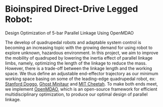 # Bioinspired Direct-Drive Legged Robot:
Design Optimization of 5-bar Parallel Linkage Using OpenMDAO

The develop of quadrupedal robots and adaptable system control is becoming an increasing topic with the growing demand for using robot to explore unknown,
hazardous environment. In this project, we aim to improve the mobility of quadruped by lowering the inertia effect of parallel linkage limbs, namely, optimizing the length of the linkage to reduce the mass. 
However, there is a trade-off between the linkage length and the working space. We thus define an adjustable end-effector trajectory as our minimum working space basing on some of the leading-edge quadrupedal robot, 
ex: [Stanford Doggo](https://arxiv.org/abs/1905.04254), [Ghost Minitaur](https://www.spiedigitallibrary.org/conference-proceedings-of-spie/9837/98370I/Gait-development-on-Minitaur-a-direct-drive-quadrupedal-robot/10.1117/12.2231105.short) 
and [MIT Cheetah](https://journals.sagepub.com/doi/full/10.1177/0278364917694244). To make both ends meet, we implement [OpenMDAO](https://openmdao.org/), which is an open-source framework for efficient multidisciplinary optimization, 
to produce our optimal design of parallel linkage.
